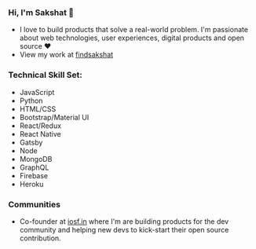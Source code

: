 ### Hi, I'm Sakshat 👋

* I love to build products that solve a real-world problem. I'm passionate about web technologies, user experiences, digital products and open source ❤️
* View my work at [findsakshat](https://findsakshat.firebaseapp.com) 

### Technical Skill Set:
* JavaScript
* Python 
* HTML/CSS 
* Bootstrap/Material UI 
* React/Redux 
* React Native
* Gatsby
* Node
* MongoDB
* GraphQL
* Firebase
* Heroku

### Communities
* Co-founder at [iosf.in](https://iosf.in/) where I'm are building products for the dev community and helping new devs to kick-start their open source contribution.








